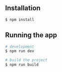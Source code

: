 ## Installation

```bash
$ npm install
```

## Running the app

```bash
# development
$ npm run dev

# build the project
$ npm run build
```

